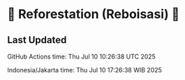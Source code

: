 
# 🌳 Reforestation (Reboisasi) 🌲

## Last Updated

GitHub Actions time: Thu Jul 10 10:26:38 UTC 2025

Indonesia/Jakarta time: Thu Jul 10 17:26:38 WIB 2025
